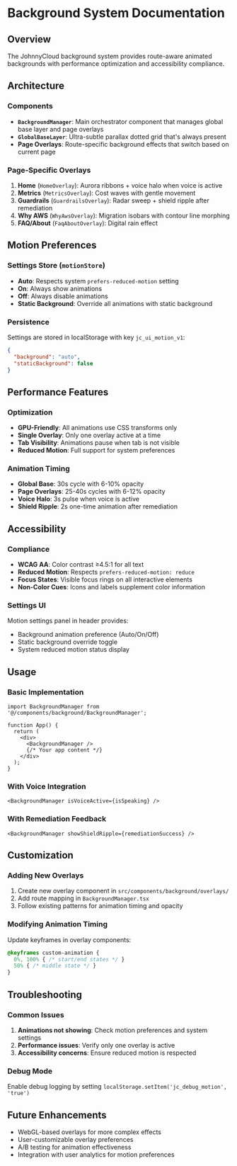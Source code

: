 # Background System Documentation

## Overview

The JohnnyCloud background system provides route-aware animated backgrounds with performance optimization and accessibility compliance.

## Architecture

### Components

- **`BackgroundManager`**: Main orchestrator component that manages global base layer and page overlays
- **`GlobalBaseLayer`**: Ultra-subtle parallax dotted grid that's always present
- **Page Overlays**: Route-specific background effects that switch based on current page

### Page-Specific Overlays

1. **Home** (`HomeOverlay`): Aurora ribbons + voice halo when voice is active
2. **Metrics** (`MetricsOverlay`): Cost waves with gentle movement
3. **Guardrails** (`GuardrailsOverlay`): Radar sweep + shield ripple after remediation
4. **Why AWS** (`WhyAwsOverlay`): Migration isobars with contour line morphing
5. **FAQ/About** (`FaqAboutOverlay`): Digital rain effect

## Motion Preferences

### Settings Store (`motionStore`)

- **Auto**: Respects system `prefers-reduced-motion` setting
- **On**: Always show animations
- **Off**: Always disable animations
- **Static Background**: Override all animations with static background

### Persistence

Settings are stored in localStorage with key `jc_ui_motion_v1`:
```json
{
  "background": "auto",
  "staticBackground": false
}
```

## Performance Features

### Optimization

- **GPU-Friendly**: All animations use CSS transforms only
- **Single Overlay**: Only one overlay active at a time
- **Tab Visibility**: Animations pause when tab is not visible
- **Reduced Motion**: Full support for system preferences

### Animation Timing

- **Global Base**: 30s cycle with 6-10% opacity
- **Page Overlays**: 25-40s cycles with 6-12% opacity
- **Voice Halo**: 3s pulse when voice is active
- **Shield Ripple**: 2s one-time animation after remediation

## Accessibility

### Compliance

- **WCAG AA**: Color contrast ≥4.5:1 for all text
- **Reduced Motion**: Respects `prefers-reduced-motion: reduce`
- **Focus States**: Visible focus rings on all interactive elements
- **Non-Color Cues**: Icons and labels supplement color information

### Settings UI

Motion settings panel in header provides:
- Background animation preference (Auto/On/Off)
- Static background override toggle
- System reduced motion status display

## Usage

### Basic Implementation

```tsx
import BackgroundManager from '@/components/background/BackgroundManager';

function App() {
  return (
    <div>
      <BackgroundManager />
      {/* Your app content */}
    </div>
  );
}
```

### With Voice Integration

```tsx
<BackgroundManager isVoiceActive={isSpeaking} />
```

### With Remediation Feedback

```tsx
<BackgroundManager showShieldRipple={remediationSuccess} />
```

## Customization

### Adding New Overlays

1. Create new overlay component in `src/components/background/overlays/`
2. Add route mapping in `BackgroundManager.tsx`
3. Follow existing patterns for animation timing and opacity

### Modifying Animation Timing

Update keyframes in overlay components:
```css
@keyframes custom-animation {
  0%, 100% { /* start/end states */ }
  50% { /* middle state */ }
}
```

## Troubleshooting

### Common Issues

1. **Animations not showing**: Check motion preferences and system settings
2. **Performance issues**: Verify only one overlay is active
3. **Accessibility concerns**: Ensure reduced motion is respected

### Debug Mode

Enable debug logging by setting `localStorage.setItem('jc_debug_motion', 'true')`

## Future Enhancements

- WebGL-based overlays for more complex effects
- User-customizable overlay preferences
- A/B testing for animation effectiveness
- Integration with user analytics for motion preferences
